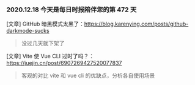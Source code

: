 ### 2020.12.18 今天是每日时报陪伴您的第 472 天

[文章] GitHub 暗黑模式太黑了：<https://blog.karenying.com/posts/github-darkmode-sucks>

> 没过几天就下架了

[文章] Vite 使 Vue CLI 过时了吗？：<https://juejin.cn/post/6907269427520077837>

> 客观的对比 vite 和 vue cli 的优缺点，分析各自使用场景
